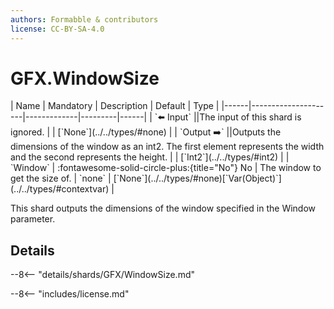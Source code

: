 ```yaml
---
authors: Formabble & contributors
license: CC-BY-SA-4.0
---
```



# GFX.WindowSize

<div class="sh-parameters" markdown="1">
| Name | Mandatory | Description | Default | Type |
|------|---------------------|-------------|---------|------|
| `⬅️ Input` ||The input of this shard is ignored. | | [`None`](../../types/#none) |
| `Output ➡️` ||Outputs the dimensions of the window as an int2. The first element represents the width and the second represents the height. | | [`Int2`](../../types/#int2) |
| `Window` | :fontawesome-solid-circle-plus:{title="No"} No  | The window to get the size of. | `none` | [`None`](../../types/#none)[`Var(Object)`](../../types/#contextvar) |

</div>

This shard outputs the dimensions of the window specified in the Window parameter.

## Details

--8<-- "details/shards/GFX/WindowSize.md"


--8<-- "includes/license.md"


